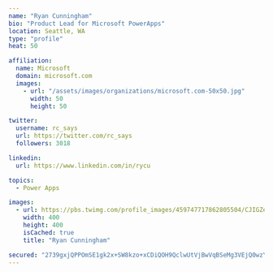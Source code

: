```yaml
---
name: "Ryan Cunningham"
bio: "Product Lead for Microsoft PowerApps"
location: Seattle, WA
type: "profile"
heat: 50

affiliation:
  name: Microsoft
  domain: microsoft.com
  images:
    - url: "/assets/images/organizations/microsoft.com-50x50.jpg"
      width: 50
      height: 50

twitter:
  username: rc_says
  url: https://twitter.com/rc_says
  followers: 3018

linkedin:
  url: https://www.linkedin.com/in/rycu

topics:
  - Power Apps

images:
  - url: https://pbs.twimg.com/profile_images/459747717862805504/CJIGZejd_400x400.png
    width: 400
    height: 400
    isCached: true
    title: "Ryan Cunningham"

secured: "2739gxjQPPOmSE1gk2x+SW8kzo+xCDiQOH9QclwUtVjBwVqBSeMg3VEjQ0wzYYzF205qlBYLtCh9sSPnGdrHkKkpB+L2R/6iD63mbAZOY0OWOSO5pMve38pNh9eQkDraD1Q1b0CgUeKdozD1pEx8YWyqS5ATJNnkMxg8H3LBX5DF5LENs+mDRxCAbNY97nJE1XHHrY2zQ7Bf6z8qSHWAHxnLKwdtW3s/9U9K7T7YdiQiKw1Sp5utQ5yD5DQWIgqhuQfpRdORi1nXp0xs7Ky7P1c34UZeYDsGZ99f5EMgo58KHv5B5oIPe66nERUB46nxIq+i/m5v6J2p3S3gNukKnPkvJROmJV3no7AsGZu21OpMP0U77QQuzMfv23UWRFES4xUxQNO2Fa8yOdGdvTahw5nPGOzRc1w54yongzsAWaQ=;Kumy/1fWzGDUoyLOq4ZQqg=="
---
```


